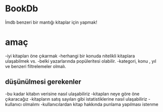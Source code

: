 # BookDb
İmdb benzeri bir mantığı kitaplar için yapmak!


# amaç
-iyi kitapları öne çıkarmak
-herhangi bir konuda nitelikli kitaplara ulaşabilmek vs.
-belki yazarlarında popüleritesi olabilir.
-kategori, konu , yıl ve benzeri filtrelemeler olmalı.
## düşünülmesi gerekenler
-bu kadar kitabın verisine nasıl ulaşabiliriz
-kitapları neye göre öne çıkaracağız 
-kitapların satış sayıları gibi istatistiklerine nasıl ulaşabiliriz
-kullanıcı olmalımı 
-kullanıcılardan kitap hakkında punlama yapılması istenme

